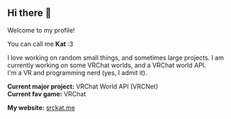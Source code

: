 ## Hi there 👋

Welcome to my profile!

You can call me **Kat** :3 

I love working on random small things, and sometimes large projects. I am currently working on some VRChat worlds, and a VRChat world API.<br>
I'm a VR and programming nerd (yes, I admit it).

**Current major project:** VRChat World API (VRCNet)<br>
**Current fav game:** VRChat

**My website:** [srckat.me](https://srckat.me)
